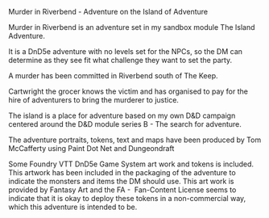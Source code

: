 Murder in Riverbend - Adventure on the Island of Adventure

Murder in Riverbend is an adventure set in my sandbox module The Island Adventure.

It is a DnD5e adventure with no levels set for the NPCs, so the DM can determine as they see fit what challenge they want to set the party.

A murder has been committed in Riverbend south of The Keep.

Cartwright the grocer knows the victim and has organised to pay for the hire of adventurers 
to bring the murderer to justice.

The island is a place for adventure based on my own D&D campaign centered around the D&D module series B - The search for adventure.

The adventure portraits, tokens, text and maps have been produced by Tom McCafferty using Paint Dot Net and Dungeondraft

Some Foundry VTT DnD5e Game System art work and tokens is included. This artwork has been included in the packaging of the adventure to 
indicate the monsters and items the DM should use. This art work is provided by Fantasy Art and the FA -  Fan-Content License seems to 
indicate that it is okay to deploy these tokens in a non-commercial way, which this adventure is intended to be.
